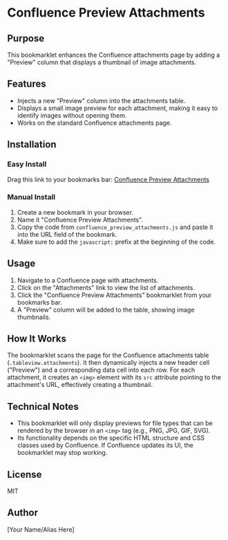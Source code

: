 # Confluence Preview Attachments

## Purpose
This bookmarklet enhances the Confluence attachments page by adding a "Preview" column that displays a thumbnail of image attachments.

## Features
- Injects a new "Preview" column into the attachments table.
- Displays a small image preview for each attachment, making it easy to identify images without opening them.
- Works on the standard Confluence attachments page.

## Installation

### Easy Install
Drag this link to your bookmarks bar: [Confluence Preview Attachments](javascript:(function()%7Bconst%20t%3Ddocument.querySelector(%22.tableview.attachments%22),e%3Dt.querySelectorAll(%22tbody%20>%20tr%22),o%3De%5B0%5D,l%3Ddocument.createElement(%22th%22)%3Bl.innerText%3D%22Preview%22,o.insertBefore(l,o.querySelector(%22.filename-column%22).nextElementSibling)%3Bfor(let%20t%3D1%3Bt<e.length%3Bt%2B%2B)%7Bconst%20o%3De%5Bt%5D,l%3Ddocument.createElement(%22td%22)%3Bl.style.minWidth%3D%22150px%22,l.style.width%3D%22150px%22%3Bconst%20n%3Do.querySelector(%22.filename-column%20a.filename%22)%3Bif(n)%7Bconst%20t%3Dn.getAttribute(%22href%22),e%3Ddocument.createElement(%22img%22)%3Be.src%3Dt,e.style.maxWidth%3D%22150px%22,l.appendChild(e)%7Do.insertBefore(l,o.querySelector(%22.filename-column%22).nextElementSibling)%7D%7D)())

### Manual Install
1. Create a new bookmark in your browser.
2. Name it "Confluence Preview Attachments".
3. Copy the code from `confluence_preview_attachments.js` and paste it into the URL field of the bookmark.
4. Make sure to add the `javascript:` prefix at the beginning of the code.

## Usage
1. Navigate to a Confluence page with attachments.
2. Click on the "Attachments" link to view the list of attachments.
3. Click the "Confluence Preview Attachments" bookmarklet from your bookmarks bar.
4. A "Preview" column will be added to the table, showing image thumbnails.

## How It Works
The bookmarklet scans the page for the Confluence attachments table (`.tableview.attachments`). It then dynamically injects a new header cell ("Preview") and a corresponding data cell into each row. For each attachment, it creates an `<img>` element with its `src` attribute pointing to the attachment's URL, effectively creating a thumbnail.

## Technical Notes
- This bookmarklet will only display previews for file types that can be rendered by the browser in an `<img>` tag (e.g., PNG, JPG, GIF, SVG).
- Its functionality depends on the specific HTML structure and CSS classes used by Confluence. If Confluence updates its UI, the bookmarklet may stop working.

## License
MIT

## Author
[Your Name/Alias Here]
